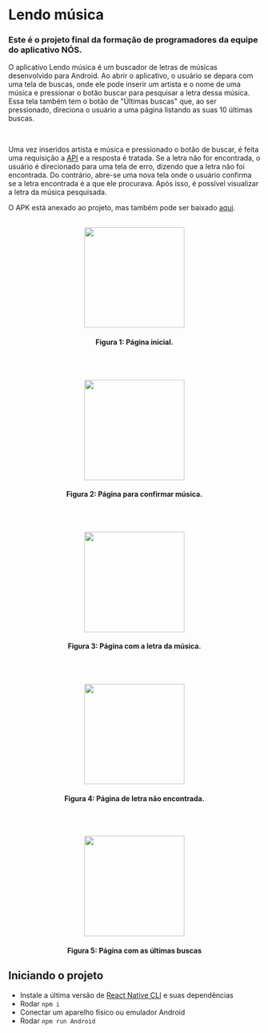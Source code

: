 # Lendo música
### Este é o projeto final da formação de programadores da equipe do aplicativo NÓS.  

<p>
  O aplicativo Lendo música é um buscador de letras de músicas desenvolvido para Android. Ao abrir o aplicativo, o usuário se depara com uma tela de buscas, onde ele pode inserir um artista e o nome de uma música e pressionar o botão buscar para pesquisar a letra dessa música. Essa tela também tem o botão de "Últimas buscas" que, ao ser pressionado, direciona o usuário a uma página listando as suas 10 últimas buscas.
 </p>
 <br>
 <p>
  Uma vez inseridos artista e música e pressionado o botão de buscar, é feita uma requisição a <a href="https://lyricsovh.docs.apiary.io/#reference/0/lyrics-of-a-song/search">API</a> e a resposta é tratada. Se a letra não for encontrada, o usuário é direcionado para uma tela de erro, dizendo que a letra não foi encontrada. Do contrário, abre-se uma nova tela onde o usuário confirma se a letra encontrada é a que ele procurava. Após isso, é possível visualizar a letra da música pesquisada.
</p>

<p> O APK está anexado ao projeto, mas também pode ser baixado <a href="http://www.mediafire.com/file/13ezk1ecw00af0i/lendo-musicas.apk/file">aqui</a>.

<br>
<br>
<p align="center">
  <img src="https://user-images.githubusercontent.com/51447706/94498164-dba7d700-01cf-11eb-9857-4d63d8513a0d.png" width="200" />
</p>
<h4 align="center">
  Figura 1: Página inicial.
</h4>

<br>
<br>
<p align="center">
  <img src="https://user-images.githubusercontent.com/51447706/94498219-fbd79600-01cf-11eb-9b35-d5310d17e3f2.png" width="200" />
</p>
<h4 align="center">
  Figura 2: Página para confirmar música.
</h4>

<br>
<br>
<p align="center">
  <img src="https://user-images.githubusercontent.com/51447706/94498366-52dd6b00-01d0-11eb-90ca-436297374072.png" width="200" />
</p>
<h4 align="center">
  Figura 3: Página com a letra da música.
</h4>

<br>
<br>
<p align="center">
  <img src="https://user-images.githubusercontent.com/51447706/94498478-9e901480-01d0-11eb-98d4-ccfa2b1937ce.png" width="200" />
</p>
<h4 align="center">
  Figura 4: Página de letra não encontrada.
</h4>

<br>
<br>
<p align="center">
  <img src="https://user-images.githubusercontent.com/51447706/94498524-c7180e80-01d0-11eb-9ec5-e69912eb0880.png" width="200" />
</p>
<h4 align="center">
  Figura 5: Página com as últimas buscas
</h4>

## Iniciando o projeto
 * Instale a última versão de [React Native CLI](https://reactnative.dev/docs/0.8/getting-started) e suas dependências
 * Rodar `npm i`
 * Conectar um aparelho físico ou emulador Android
 * Rodar `npm run Android`
 

